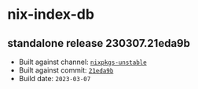 # nix-index-db
## standalone release 230307.21eda9b
- Built against channel: [`nixpkgs-unstable`](https://github.com/nixos/nixpkgs/tree/nixpkgs-unstable)
- Built against commit: [`21eda9b`](https://github.com/NixOS/nixpkgs/commit/21eda9bc80bef824a037582b1e5a43ba74e92daa)
- Build date: `2023-03-07`
